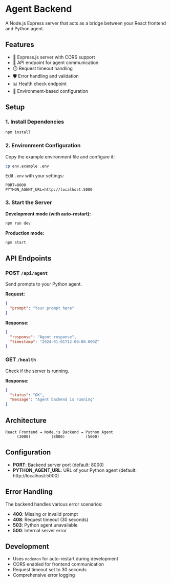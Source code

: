# Agent Backend

A Node.js Express server that acts as a bridge between your React frontend and Python agent.

## Features

- 🚀 Express.js server with CORS support
- 🔄 API endpoint for agent communication
- ⏱️ Request timeout handling
- 🛡️ Error handling and validation
- 📊 Health check endpoint
- 🔧 Environment-based configuration

## Setup

### 1. Install Dependencies

```bash
npm install
```

### 2. Environment Configuration

Copy the example environment file and configure it:

```bash
cp env.example .env
```

Edit `.env` with your settings:

```env
PORT=8000
PYTHON_AGENT_URL=http://localhost:5000
```

### 3. Start the Server

**Development mode (with auto-restart):**
```bash
npm run dev
```

**Production mode:**
```bash
npm start
```

## API Endpoints

### POST `/api/agent`

Send prompts to your Python agent.

**Request:**
```json
{
  "prompt": "Your prompt here"
}
```

**Response:**
```json
{
  "response": "Agent response",
  "timestamp": "2024-01-01T12:00:00.000Z"
}
```

### GET `/health`

Check if the server is running.

**Response:**
```json
{
  "status": "OK",
  "message": "Agent backend is running"
}
```

## Architecture

```
React Frontend → Node.js Backend → Python Agent
     (3000)         (8000)         (5000)
```

## Configuration

- **PORT**: Backend server port (default: 8000)
- **PYTHON_AGENT_URL**: URL of your Python agent (default: http://localhost:5000)

## Error Handling

The backend handles various error scenarios:

- **400**: Missing or invalid prompt
- **408**: Request timeout (30 seconds)
- **503**: Python agent unavailable
- **500**: Internal server error

## Development

- Uses `nodemon` for auto-restart during development
- CORS enabled for frontend communication
- Request timeout set to 30 seconds
- Comprehensive error logging
